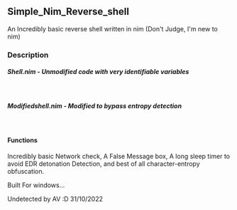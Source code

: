 ## Simple_Nim_Reverse_shell

An Incredibly basic reverse shell written in nim (Don't Judge, I'm new to nim)

### Description
##### Shell.nim - Unmodified code with very identifiable variables
<br>

##### Modifiedshell.nim - Modified to bypass entropy detection 
<br>

#### Functions
Incredibly basic Network check, A False Message box, A long sleep timer to avoid EDR detonation Detection, and best of all character-entropy obfuscation.

Built For windows... 

Undetected by AV :D 31/10/2022
